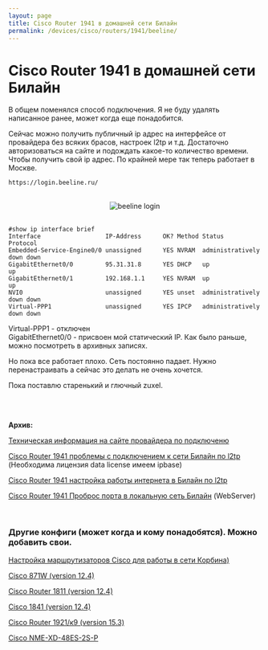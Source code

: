```yaml
---
layout: page
title: Cisco Router 1941 в домашней сети Билайн
permalink: /devices/cisco/routers/1941/beeline/
---
```



# Cisco Router 1941 в домашней сети Билайн

В общем поменялся способ подключения. Я не буду удалять написанное ранее, может когда еще понадобится.

Сейчас можно получить публичный ip адрес на интерфейсе от провайдера без всяких брасов, настроек l2tp и т.д. Достаточно авторизоваться на сайте и подождать какое-то количество времени. Чтобы получить свой ip адрес. По крайней мере так теперь работает в Москве.

    https://login.beeline.ru/

<br/>

<div align="center">
    <img src="//files.sysadm.ru/img/devices/cisco/routers/1941/beeline/login_beeline.png" border="0" alt="beeline login">
</div>    

<br/>




    #show ip interface brief
    Interface                  IP-Address      OK? Method Status                Protocol
    Embedded-Service-Engine0/0 unassigned      YES NVRAM  administratively down down    
    GigabitEthernet0/0         95.31.31.8      YES DHCP   up                    up      
    GigabitEthernet0/1         192.168.1.1     YES NVRAM  up                    up      
    NVI0                       unassigned      YES unset  administratively down down    
    Virtual-PPP1               unassigned      YES IPCP   administratively down down    


Virtual-PPP1 - отключен  
GigabitEthernet0/0 - присвоен мой статический IP. Как было раньше, можно посмотреть в архивных записях.

Но пока все работает плохо. Сеть постоянно падает. Нужно перенастраивать а сейчас это делать не очень хочется.

Пока поставлю старенький и глючный zuxel.


<br/>
<br/>


**Архив:**


<a href="/devices/cisco/routers/1941/info/">Техническая информация на сайте провайдера по подключеню</a>  

<a href="/devices/cisco/routers/1941/beeline-l2tp-first-problem/">Cisco Router 1941 проблемы с подключением к сети Билайн по l2tp</a> (Необходима лицензия data license имеем ipbase)

<a href="/devices/cisco/routers/1941/beeline-l2tp/">Cisco Router 1941 настройка работы интернета в Билайн по l2tp</a>

<a href="/devices/cisco/routers/1941/beeline-port-forwarding/">Cisco Router 1941 Проброс порта в локальную сеть Билайн</a> (WebServer)


<br/>

### Другие конфиги (может когда и кому понадобятся). Можно добавить свои.


<a href="/devices/cisco/routers/1941/beeline-general/">Настройка маршрутизаторов Cisco для работы в сети Корбина)</a>


<a href="https://gist.github.com/sysadm-ru/034b841e24a0412c70ba">Cisco 871W (version 12.4)</a>


<a href="https://gist.github.com/sysadm-ru/218432aa3bc80161637d">Cisco Router 1811 (version 12.4)</a>


<a href="https://gist.github.com/sysadm-ru/ced2e08bfac0ef55aa96"> Cisco 1841 (version 12.4)</a>

<a href="https://gist.github.com/sysadm-ru/0c9889febf255569dc21">Cisco Router 1921/к9 (version 15.3)</a>

<a href="https://gist.github.com/sysadm-ru/cbdef23bdf6b0b3249b93ca524b67a86#file-cisco-nme-xd-48es-2s-p">Cisco NME-XD-48ES-2S-P</a>
